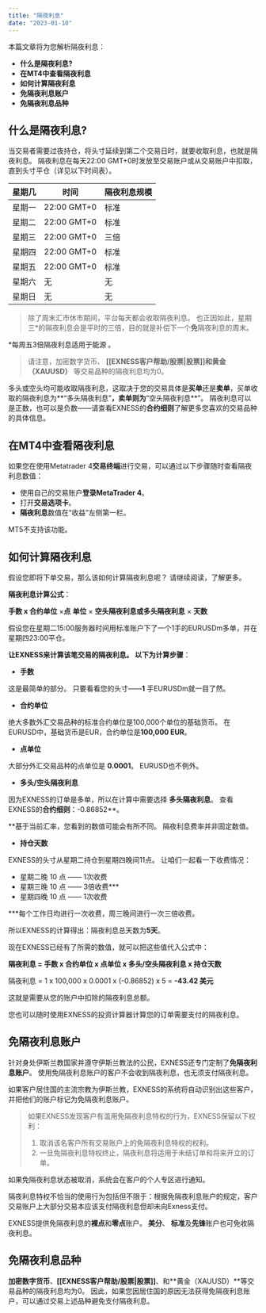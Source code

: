 ```yaml
---
title: "隔夜利息"
date: "2023-01-10"
---
```


本篇文章将为您解析隔夜利息：

- **什么是隔夜利息?**
- **在MT4中查看隔夜利息**
- **如何计算隔夜利息**
- **免隔夜利息账户**
- **免隔夜利息品种**

## 什么是隔夜利息?

当交易者需要过夜持仓，将头寸延续到第二个交易日时，就要收取利息，也就是隔夜利息。 隔夜利息在每天22:00 GMT+0时发放至交易账户或从交易账户中扣取，直到头寸平仓（详见以下时间表）。

| 星期几 | 时间 | 隔夜利息规模 |
| --- | --- | --- |
| 星期一 | 22:00 GMT+0 | 标准 |
| 星期二 | 22:00 GMT+0 | 标准 |
| 星期三 | 22:00 GMT+0 | 三倍 |
| 星期四 | 22:00 GMT+0 | 标准 |
| 星期五 | 22:00 GMT+0 | 标准 |
| 星期六 | 无 | 无 |
| 星期日 | 无 | 无 |

> 除了周末汇市休市期间，平台每天都会收取隔夜利息。 也正因如此，星期三*的隔夜利息会是平时的三倍，目的就是补偿下一个**免**隔夜利息的周末。

*每周五3倍隔夜利息适用于能源 。

> 请注意，加密数字货币、 **[[EXNESS客户帮助/股票|股票]]**和**黄金（XAUUSD）** 等交易品种的隔夜利息均为0。

多头或空头均可能收取隔夜利息，这取决于您的交易具体是**买单**还是**卖单**，买单收取的隔夜利息为**“多头隔夜利息”**，卖单则为**“空头隔夜利息**”。 隔夜利息可以是正数，也可以是负数——请查看EXNESS的**合约细则**了解更多您喜欢的交易品种的具体信息。

## 在MT4中查看隔夜利息

如果您在使用Metatrader 4**交易终端**进行交易，可以通过以下步骤随时查看隔夜利息数值：

- 使用自己的交易账户**登录MetaTrader 4**。
- 打开**交易选项卡**。
- **隔夜利息**数值在“收益”左侧第一栏。

MT5不支持该功能。

## 如何计算隔夜利息

假设您即将下单交易，那么该如何计算隔夜利息呢？ 请继续阅读，了解更多。

**隔夜利息计算公式**：

**手数 x 合约单位** ×**点** **单位** × **空头隔夜利息或多头隔夜利息** × **天数**

假设您在星期二15:00服务器时间用标准账户下了一个1手的EURUSDm多单，并在星期四23:00平仓。

**让EXNESS来计算该笔交易的隔夜利息。 以下为计算步骤**：

- **手数**

这是最简单的部分。 只要看看您的头寸——**1** 手EURUSDm就一目了然。

- **合约单位**

绝大多数外汇交易品种的标准合约单位是100,000个单位的基础货币。 在EURUSD中，基础货币是EUR，合约单位是**100,000 EUR**。

- **点单位**

大部分外汇交易品种的点单位是 **0.0001**。 EURUSD也不例外。

- **多头/空头隔夜利息**

因为EXNESS的订单是多单，所以在计算中需要选择 **多头隔夜利息**。 查看EXNESS的**合约细则**：-0.86852**。

**基于当前汇率，您看到的数值可能会有所不同。 隔夜利息费率并非固定数值。

- **持仓天数**

EXNESS的头寸从星期二持仓到星期四晚间11点。 让咱们一起看一下收费情况：

- 星期二晚 10 点 —— 1次收费
- 星期三晚 10 点 —— 3倍收费***
- 星期四晚 10 点 —— 1次收费

***每个工作日均进行一次收费，周三晚间进行一次三倍收费。

所以EXNESS的计算得出：隔夜利息总天数为**5天**。

现在EXNESS已经有了所需的数值，就可以把这些值代入公式中：

**隔夜利息 = 手数 x 合约单位 x 点单位 x 多头/空头隔夜利息 x 持仓天数**

隔夜利息 = 1 x 100,000 x 0.0001 x (-0.86852) x 5 = **-43.42 美元**

这就是需要从您的账户中扣除的隔夜利息总额。

您也可以随时使用EXNESS的投资计算器计算您的订单需要支付的隔夜利息。

## 免隔夜利息账户

针对身处伊斯兰教国家并遵守伊斯兰教法的公民，EXNESS还专门定制了**免隔夜利息账户**。 使用免隔夜利息账户的客户不会收到隔夜利息，也无须支付隔夜利息。

如果客户居住国的主流宗教为伊斯兰教，EXNESS的系统将自动识别出这些客户，并把他们的账户标记为免隔夜利息账户。

> 如果EXNESS发现客户有滥用免隔夜利息特权的行为，EXNESS保留以下权利：
> 1. 取消该名客户所有交易账户上的免隔夜利息特权的权利。
> 2. 一旦免隔夜利息特权终止，隔夜利息将适用于未结订单和将来开立的订单。

如果免隔夜利息状态被取消，系统会在客户的个人专区进行通知。

隔夜利息特权不恰当的使用行为包括但不限于：根据免隔夜利息账户的规定，客户交易账户上大部分交易本应该支付隔夜利息但却未向Exness支付。

EXNESS提供免隔夜利息的**裸点**和**零点**账户。 **美分**、 **标准**及**先锋**账户也可免收隔夜利息。

## 免隔夜利息品种

**加密数字货币**、**[[EXNESS客户帮助/股票|股票]]**、和**黄金（XAUUSD）**等交易品种的隔夜利息均为0。 因此，如果您因居住国的原因无法获得免隔夜利息账户，可以通过交易上述品种避免支付隔夜利息。
